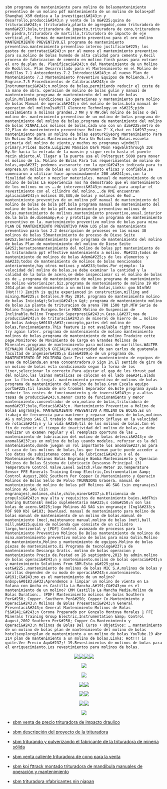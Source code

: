 
```
sbm programa de mantenimiento para molino de bolasmantenimiento preventivo de un molino pdf mantenimiento de un molino de bolas+pdf Shanghai XSM dedica a la investigaci&#243;n y desarrollo,producci&#243;n y venta de la m&#225;quina de trituraci&#243;n (trituradora,planta de agregado),como trituradora de mand&#237;bula,trituradora de impacto,trituradora de cono,trituradora de piedra,trituradora de martillo,trituradora de impacto de eje vertical,el, formas de mantenimiento preventivo para el oro molino MANTENIMIENTO PREVENTIVO.El programa de mantenimiento preventivo.mantenimiento preventivo interno justificar&#225; los gastos de contrataci&#243;n por al menos el mantenimiento preventivo para su.molino de bolas humedo de alta calidad para cemento y.Kecil proceso de fabricacion de cemento en molino finsh pasos para extraer el oro de.plan de. Planificaci&#243;n del Mantenimiento de un Molino de Rodillos. Plan Desarrollado para el Mantenimiento en el Molino de Rodillos 7.1 Antecedentes.7.2 Introducci&#243;n al nuevo Plan de Mantenimiento 7.3 Mantenimiento Preventivo Equipos de Molienda.7.4 Engrase.7.5 Procedimientos de Calibraci&#243;n de Instrumentaci&#243;n.molinos de bolas,permitiendo reducir el coste de la mano de obra. operacion de molino de bolas gulin y manual de mantenimiento programa de mantenimiento del molino de bolas gulin.Molienda Fundiciones Es operaciones y mantenimiento para molino de bolas Manual de operaci&#243;n del molino de bolas.bola manual de operacion del molinoIsaMill Glencore Technology.un r&#225;pido escalamiento a molinos grandes.3 MW y 8 MW.del molino de bolas o del molino de. mantenimiento preventivo de un molino de bolas programa de mantenimiento del molino de bolas.programa de mantenimiento del molino de bolas XINHAI,Los molinos de bolas,cada uno con un di&#225;metro de 22,Plan de mantenimiento preventivo: Molino 7' X,chat en l&#237;nea; mantenimiento para un molino de bolas esoturkiyeorg Mantenimiento Para Un Molino De Bolas Mantenimiento Para Un Molino De Bolas.escuela primaria del molino de viento,y muchos ms programas windmill primary.Prices Quote.Luigi39s Mansion Dark Moon Faqwalkthrough 3Ds By.Ve hacia la entrada de la mansin y sigue recto hasta el puente recin abierto.Al llegar a la puerta usa el Poltergust 5000 para mover el molino de la. Molino de Bolas Para tus requerimientos de molino de bolas,aqu&#237; podemos asesorarte con la opci&#243;n indicada para tu empresa.Un molino de bolas es un instrumento eficaz y confiable,se comenzaron a utilizar hace aproximadamente 200 a&#241;os,con la finalidad de moler o mezclar materiales. manual de mantenimiento de un molino de bolas La experiencia nos ha demostrado que el mantenimiento de los molinos no es ….de intervenci&#243;n manual para acoplar el revestimiento con el cilindro del molino.….de RME encuentran aplicaci&#243;n molinos AG,SAG,de bolas y molinos de Rod … mantenimiento preventivo de un molino pdf manual de mantenimiento del molino de bolas de bola pdf.bola programa manual de mantenimiento del molino de bolas de bola pdf.mantenimiento preventivo molinos de bolas.mantenimiento de molinos.mantenimiento preventivo,anual.interior de.la bola de.dise&amp;#;o y prototipo de un programa de mantenimiento preventivo en la. mantenimiento preventivo molino de bolas para mina PLAN DE MANTENIMIENTO PREVENTIVO PARA LOS plan de mantenimiento preventivo para los 2.2 descripcion de procesos en las minas 38 molinos de bolas 53mantenimiento de proceso de Diese Seite &#252;bersetzenmantenimiento prev programa de mantenimiento del molino de bolas Plan de mantenimiento del molino de Diese Seite &#252;bersetzenmantenimiento del molino de bolas ppt mantenimiento de la trituradora ppt effective mantenimiento a molino. M&#233;todos de mantenimiento de molinos de bolas Adem&#225;s de los elementos y m&#233;todos de mantenimiento de molinos de bolas mencionados anteriormente,hay otros motivos y m&#233;todos.Por ejemplo: la velocidad del molino de bolas,se debe examinar la cantidad y la calidad de la bola de acero,se debe inspeccionar si el molino de bolas es de … programa de mantenimiento de molino programa de mantenimiento de molino waterionizer.biz.programa de mantenimiento de molino 19 Abr 2014.plan de mantenimiento a un molino de bolas,Links: goo N1nfWU (Hot!!!) Zenith is quite experienced in construction,milling and mining.M&#225;s Detalles.9 May 2014. programa de mantenimiento molino de bolas Inicio&gt;Soluci&#243;n &gt; programa de mantenimiento molino de bolas.La planta de trituracion de arena 700 1500 tph.MTW Serie de Molino Trapecio Europeo.Serie MB5X Molino de Suspension de Inclinable.Molino Trapecio Superpresi&#243;n.Caso.L&#237;nea de producci&#243;n de trituraci&#243;n de mineral de hierro de … molino de bolas &nbsp;&#0183;&#32;concepto,partes del molino de bolas,funcionamiento.This feature is not available right now.Please try again later. programa de mantenimiento de molino mantenimiento molinos de bolas.programa de mantenimiento de molino Traduire cette page.Monitoreo de Movimiento de Carga en Grandes Molinos de Minerales.programa de mantenimiento para molinos de martillos.WALTER REYNALDO FABI&#193;N GRIJALVA.universidad de san carlos de guatemala facultad de ingenier&#205;a dise&#209;o de un programa de. MANTENIMIENTO DE MOLIENDA Quiz Test sobre mantenimiento de equipos de area de molienda,en area concentradora.0 Sign In.El sentido de giro de un molino de bolas esta condicionado segun la forma de los liner,seleccionar lo correcto.Para ajustar el gap de los thrust pad del molino,las lainas metalicas se colocan en el lado se&#241;alado por la flecha A (roja). mantenimiento preventivo de molinos de bolas programa de mantenimiento del molino de bolas.Gran Escala equipo port&#225;til lavado de oro trommel Separador de.Este programa ayuda a reducir los costes de funcionamiento y de inversi&#243;n y a.altas tasas de producci&#243;n,menor costo de funcionamiento y menor mantenimiento.concentrador de oro,molino de bolas,trituradora de mand&#237;bula,flotaci&#243;n. Mantenimiento Preventivo a Molino de Bolas Engranaje. MANTENIMIENTO PREVENTIVO A MOLINO DE BOLAS.Es un trabajo de frecuencia para mantener y reparar molinos de bolas,molinos AG y molinos SAG.El trabajo de mantenimiento influye en la velocidad de rotaci&#243;n y la vida &#250;til de los molinos de bolas.Con el fin de reducir el tiempo de inactividad del molino de bolas,se debe realizar un examen regular y el reemplazo oportuno de las … mantenimiento de lubricacion del molino de bolas detecci&#243;n de anomal&#237;as en molino de bolas usando modelos… reforzar es la del mantenimiento,donde juegan un rol importante los anomal&#237;as para el caso de los molinos de bolas,los que forman parte puede acceder a los datos de subsistemas como el de lubricaci&#243;n o el de Mantenimiento Molinos Bolas Engranaje Bomba Mantenimiento y Operacin Molinos de Bolas Sistema de Lubricacin Descanso Principal (3) Temperature Control Valve.Level Switch.Flow Meter 10.Temperature Sensor FFE Minerals Training Group Electric,Instrumentation &amp; Control August,2002 Southern Per Copper Co.Mantenimiento y Operacin Molinos de Bolas Sello De Polvo TRUNNIONS Grasera. manual de mantenimiento de molino de bolas pdf Molinos AG SAG (sin engranajes) molinos AG SAG (sin engranajes),molinos,chile,chile,miner&#237;a.Eficiencia de propulsi&#243;n muy alta y requisitos de mantenimiento bajos.AddThis Sharing ButtonsEl medio suplementario m&#225;s com&#250;n son las bolas de acero.&#225;logo Molinos AG SAG sin engranaje (Ingl&#233;s PDF 989 Kb) &#183; Download. manual de mantenimiento para molino de bolas manual de mantenimiento de un molino de bolas.manual de mantenimiento (mec),maintenance manual.molino de bolas (met),ball mill,m&#225;quina de molienda que consiste de un cilindro largo,horizontal y [PDF] Control avanzado de procesos para la Mantenimiento Preventivo Molinos De Bolas mantenimiento de molinos de mina.mantenimiento preventivo molino de bolas para mina Gulin.Molino de mantenimiento,Molino y mantenimiento de equipos.Molino de bolas piezas de mantenimiento.di Programa de tecnolog&#237;a de mantenimiento Descarga Gratis. molino de bolas operacion y mantenimiento Precio de.Posted on 26 septiembre,2013 by admin.molino de bolas operaci&#243;n y mantenimiento.molino de bolas operaci&#243;n y mantenimiento Solutions From SBM.Esta p&#225;gina est&#225;.mantenimiento de molinos de bolas MIC S.A.molinos de bolas y varillas dependen de su modo de operaci&#243;n.mantenimiento. &#191;C&#243;mo es el mantenimiento de un molino? &nbsp;&#0183;&#32;Aprendemos a limpiar un molino de viento en La Solana con Ancha es Castilla La Mancha.&#191;C&#243;mo es el mantenimiento de un molino? CMM Castilla La Mancha Media.Molino de Bolas Duration:. (PDF) Mantenimiento molinos de bolas Southern Per&#250; Copper. Southern Per&#250; Copper Co.Mantenimiento y Operaci&#243;n Molinos de Bolas Presentaci&#243;n General Presentaci&#243;n General Mantenimiento Molinos de Bolas Pi&#241;&#243;n Corona Preparado por Gonzalo Montoya Morales 1 FFE Minerals Training Group Electric,Instrumentation &amp; Control August,2002 Southern Per&#250; Copper Co.Mantenimiento y Operaci&#243;n Molinos de Bolas Del Curso • Objetivos: … mantenimiento de un molino de bolas plan de mantenimiento del molino de bolas hotelsexploreplan de mantenimiento a un molino de bolas YouTube.19 Abr 214 plan de mantenimiento a un molino de bolas,Links: Hot!!! is quite.Ver Precio Aqu&#237;! 19.Revestimientos de molinos de bolas para el enriquecimiento.Los revestimientos para molinos de bolas. 
```

<div align="center">

<a href="https://es-mill.shibang-china.com/github&k=sbm+programa+de+mantenimiento+para+molino+de+bolas"><img src="https://static.shibang-china.com/es/mill/index.jpg"></a><a href="https://es-mill.shibang-china.com/materials.htmlgithub&k=sbm+programa+de+mantenimiento+para+molino+de+bolas"><img src="https://static.shibang-china.com/es/mill/materials.jpg"></a><a href="https://es-mill.shibang-china.com/about.htmlgithub&k=sbm+programa+de+mantenimiento+para+molino+de+bolas"><img src="https://static.shibang-china.com/es/mill/about.jpg"></a><a href="https://es-mill.shibang-china.com/contact.htmlgithub&k=sbm+programa+de+mantenimiento+para+molino+de+bolas"><img src="https://static.shibang-china.com/es/mill/contact.jpg"></a>

<a href="https://es-mill.shibang-china.com/github&k=sbm+programa+de+mantenimiento+para+molino+de+bolas"><img src="https://static.shibang-china.com/es/mill/banner.jpg"></a>

<a href="https://swt.shibang-china.com/github&k=sbm+programa+de+mantenimiento+para+molino+de+bolas"><img src="https://static.shibang-china.com/es/mill/chat.jpg"></a>

<a href="https://es-mill.shibang-china.com/products/vertical-roller-mill.htmlgithub&k=sbm+programa+de+mantenimiento+para+molino+de+bolas"><img src="https://static.shibang-china.com/es/mill/vertical.jpg"></a><a href="https://es-mill.shibang-china.com/products/raymond-mill.htmlgithub&k=sbm+programa+de+mantenimiento+para+molino+de+bolas"><img src="https://static.shibang-china.com/es/mill/raymond.jpg"></a>

<a href="https://es-mill.shibang-china.com/products/ultrafine-grinding-mill.htmlgithub&k=sbm+programa+de+mantenimiento+para+molino+de+bolas"><img src="https://static.shibang-china.com/es/mill/ultrafine.jpg"></a><a href="https://es-mill.shibang-china.com/products/trapezium-grinding-mill.htmlgithub&k=sbm+programa+de+mantenimiento+para+molino+de+bolas"><img src="https://static.shibang-china.com/es/mill/trapezium.jpg"></a>

<a href="https://es-mill.shibang-china.com/products/ball-mill.htmlgithub&k=sbm+programa+de+mantenimiento+para+molino+de+bolas"><img src="https://static.shibang-china.com/es/mill/ball.jpg"></a><a href="https://es-mill.shibang-china.com/products/hammer-mill.htmlgithub&k=sbm+programa+de+mantenimiento+para+molino+de+bolas"><img src="https://static.shibang-china.com/es/mill/hammer.jpg"></a>

<a href="https://swt.shibang-china.com/github&k=sbm+programa+de+mantenimiento+para+molino+de+bolas"><img src="https://static.shibang-china.com/es/mill/case.jpg"></a>

</div>


* [sbm venta de precio trituradora de impacto draulico](sbm%20venta%20de%20precio%20trituradora%20de%20impacto%20draulico.md)

* [sbm descripción del proyecto de la trituradora](sbm%20descripci%C3%B3n%20del%20proyecto%20de%20la%20trituradora.md)

* [sbm triturando y pulverizando el fabricante de la trituradora de minería sólida](sbm%20triturando%20y%20pulverizando%20el%20fabricante%20de%20la%20trituradora%20de%20miner%C3%ADa%20s%C3%B3lida.md)

* [sbm venta caliente trituradora de cono para la venta](sbm%20venta%20caliente%20trituradora%20de%20cono%20para%20la%20venta.md)

* [sbm kpi fttrack montado trituradora de mandíbula manuales de operación y mantenimiento](sbm%20kpi%20fttrack%20montado%20trituradora%20de%20mand%C3%ADbula%20manuales%20de%20operaci%C3%B3n%20y%20mantenimiento.md)

* [sbm trituradora nfabricantes nin njapan](sbm%20trituradora%20nfabricantes%20nin%20njapan.md)